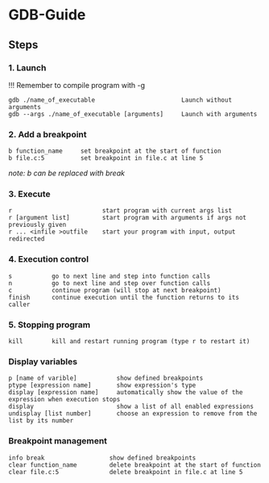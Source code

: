 # GDB-Guide

## Steps

### 1.  Launch
!!! Remember to compile program with -g
```
gdb ./name_of_executable                        Launch without arguments
gdb --args ./name_of_executable [arguments]     Launch with arguments
```
### 2.  Add a breakpoint
```
b function_name     set breakpoint at the start of function
b file.c:5          set breakpoint in file.c at line 5
```
*note: b can be replaced with break*

### 3.  Execute
```
r                         start program with current args list
r [argument list]         start program with arguments if args not previously given
r ... <infile >outfile    start your program with input, output redirected
```
### 4.	Execution control
```
s           go to next line and step into function calls
n           go to next line and step over function calls
c           continue program (will stop at next breakpoint)
finish      continue execution until the function returns to its caller
```
### 5.  Stopping program
```
kill        kill and restart running program (type r to restart it)
```

### Display variables
```
p [name of varible]           show defined breakpoints
ptype [expression name]       show expression's type
display [expression name]     automatically show the value of the expression when execution stops
display                       show a list of all enabled expressions
undisplay [list number]       choose an expression to remove from the list by its number
```

### Breakpoint management
```
info break                  show defined breakpoints
clear function_name         delete breakpoint at the start of function
clear file.c:5              delete breakpoint in file.c at line 5
```
